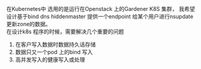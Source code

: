 

在Kubernetes中 选用的是运行在Openstack 上的Gardener K8S 集群， 
我希望设计基于bind dns hiddenmaster 提供一个endpoint 给某个用户进行nsupdate 更新zone的数据。  
在设计k8s 程序的时候，需要解决几个重要的问题
1. 在客户写入数据时数据持久话存储 
2. 数据只又一个pod 上的bind 写入
3. 高并发写入的健康写入或处理
